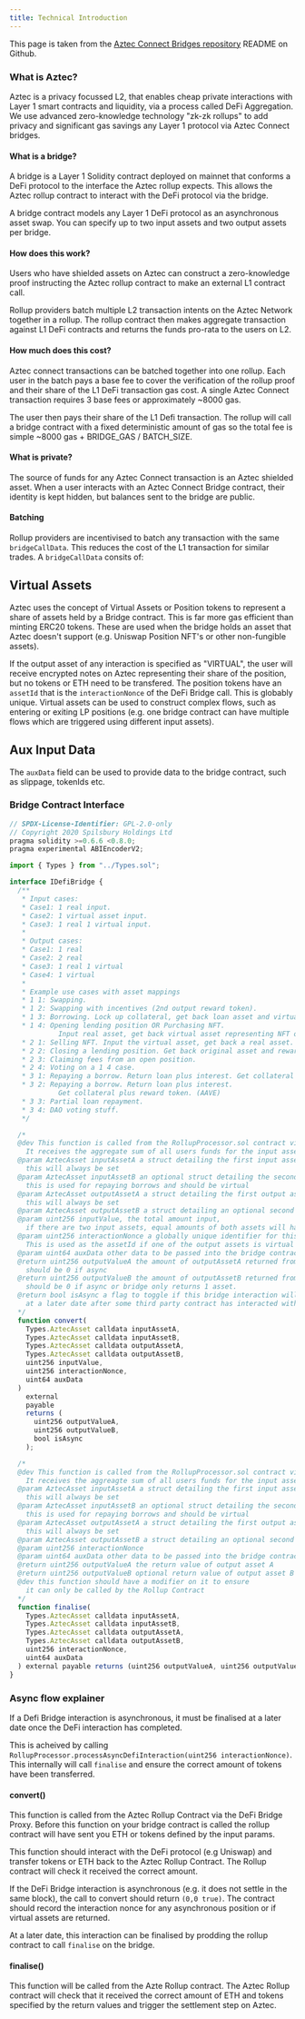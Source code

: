 ```yaml
---
title: Technical Introduction
---
```


This page is taken from the [Aztec Connect Bridges repository](https://github.com/AztecProtocol/aztec-connect-bridges) README on Github.

### What is Aztec?

Aztec is a privacy focussed L2, that enables cheap private interactions with Layer 1 smart contracts and liquidity, via a process called DeFi Aggregation. We use advanced zero-knowledge technology "zk-zk rollups" to add privacy and significant gas savings any Layer 1 protocol via Aztec Connect bridges.

#### What is a bridge?

A bridge is a Layer 1 Solidity contract deployed on mainnet that conforms a DeFi protocol to the interface the Aztec rollup expects. This allows the Aztec rollup contract to interact with the DeFi protocol via the bridge.

A bridge contract models any Layer 1 DeFi protocol as an asynchronous asset swap. You can specify up to two input assets and two output assets per bridge.

#### How does this work?

Users who have shielded assets on Aztec can construct a zero-knowledge proof instructing the Aztec rollup contract to make an external L1 contract call.

Rollup providers batch multiple L2 transaction intents on the Aztec Network together in a rollup. The rollup contract then makes aggregate transaction against L1 DeFi contracts and returns the funds pro-rata to the users on L2.

#### How much does this cost?

Aztec connect transactions can be batched together into one rollup. Each user in the batch pays a base fee to cover the verification of the rollup proof and their share of the L1 DeFi transaction gas cost. A single Aztec Connect transaction requires 3 base fees or approximately ~8000 gas.

The user then pays their share of the L1 Defi transaction. The rollup will call a bridge contract with a fixed deterministic amount of gas so the total fee is simple ~8000 gas + BRIDGE_GAS / BATCH_SIZE.

#### What is private?

The source of funds for any Aztec Connect transaction is an Aztec shielded asset. When a user interacts with an Aztec Connect Bridge contract, their identity is kept hidden, but balances sent to the bridge are public.

#### Batching

Rollup providers are incentivised to batch any transaction with the same `bridgeCallData`. This reduces the cost of the L1 transaction for similar trades. A `bridgeCallData` consits of:

## Virtual Assets

Aztec uses the concept of Virtual Assets or Position tokens to represent a share of assets held by a Bridge contract. This is far more gas efficient than minting ERC20 tokens. These are used when the bridge holds an asset that Aztec doesn't support (e.g. Uniswap Position NFT's or other non-fungible assets).

If the output asset of any interaction is specified as "VIRTUAL", the user will receive encrypted notes on Aztec representing their share of the position, but no tokens or ETH need to be transfered. The position tokens have an `assetId` that is the `interactionNonce` of the DeFi Bridge call. This is globably unique. Virtual assets can be used to construct complex flows, such as entering or exiting LP positions (e.g. one bridge contract can have multiple flows which are triggered using different input assets).

## Aux Input Data

The `auxData` field can be used to provide data to the bridge contract, such as slippage, tokenIds etc.

### Bridge Contract Interface

```ts
// SPDX-License-Identifier: GPL-2.0-only
// Copyright 2020 Spilsbury Holdings Ltd
pragma solidity >=0.6.6 <0.8.0;
pragma experimental ABIEncoderV2;

import { Types } from "../Types.sol";

interface IDefiBridge {
  /**
   * Input cases:
   * Case1: 1 real input.
   * Case2: 1 virtual asset input.
   * Case3: 1 real 1 virtual input.
   *
   * Output cases:
   * Case1: 1 real
   * Case2: 2 real
   * Case3: 1 real 1 virtual
   * Case4: 1 virtual
   *
   * Example use cases with asset mappings
   * 1 1: Swapping.
   * 1 2: Swapping with incentives (2nd output reward token).
   * 1 3: Borrowing. Lock up collateral, get back loan asset and virtual position asset.
   * 1 4: Opening lending position OR Purchasing NFT. 
            Input real asset, get back virtual asset representing NFT or position.
   * 2 1: Selling NFT. Input the virtual asset, get back a real asset.
   * 2 2: Closing a lending position. Get back original asset and reward asset.
   * 2 3: Claiming fees from an open position.
   * 2 4: Voting on a 1 4 case.
   * 3 1: Repaying a borrow. Return loan plus interest. Get collateral back.
   * 3 2: Repaying a borrow. Return loan plus interest. 
            Get collateral plus reward token. (AAVE)
   * 3 3: Partial loan repayment.
   * 3 4: DAO voting stuff.
   */

  /*
  @dev This function is called from the RollupProcessor.sol contract via the DefiBridgeProxy.
    It receives the aggregate sum of all users funds for the input assets.
  @param AztecAsset inputAssetA a struct detailing the first input asset, 
    this will always be set
  @param AztecAsset inputAssetB an optional struct detailing the second input asset, 
    this is used for repaying borrows and should be virtual
  @param AztecAsset outputAssetA a struct detailing the first output asset, 
    this will always be set
  @param AztecAsset outputAssetB a struct detailing an optional second output asset
  @param uint256 inputValue, the total amount input, 
    if there are two input assets, equal amounts of both assets will have been input
  @param uint256 interactionNonce a globally unique identifier for this DeFi interaction.
    This is used as the assetId if one of the output assets is virtual
  @param uint64 auxData other data to be passed into the bridge contract (slippage / nftID etc)
  @return uint256 outputValueA the amount of outputAssetA returned from this interaction,
    should be 0 if async
  @return uint256 outputValueB the amount of outputAssetB returned from this interaction, 
    should be 0 if async or bridge only returns 1 asset.
  @return bool isAsync a flag to toggle if this bridge interaction will return assets 
    at a later date after some third party contract has interacted with it via finalise()
  */
  function convert(
    Types.AztecAsset calldata inputAssetA,
    Types.AztecAsset calldata inputAssetB,
    Types.AztecAsset calldata outputAssetA,
    Types.AztecAsset calldata outputAssetB,
    uint256 inputValue,
    uint256 interactionNonce,
    uint64 auxData
  )
    external
    payable
    returns (
      uint256 outputValueA,
      uint256 outputValueB,
      bool isAsync
    );

  /*
  @dev This function is called from the RollupProcessor.sol contract via the DefiBridgeProxy.
    It receives the aggreagte sum of all users funds for the input assets.
  @param AztecAsset inputAssetA a struct detailing the first input asset, 
    this will always be set
  @param AztecAsset inputAssetB an optional struct detailing the second input asset, 
    this is used for repaying borrows and should be virtual
  @param AztecAsset outputAssetA a struct detailing the first output asset, 
    this will always be set
  @param AztecAsset outputAssetB a struct detailing an optional second output asset
  @param uint256 interactionNonce
  @param uint64 auxData other data to be passed into the bridge contract (slippage / nftID etc)
  @return uint256 outputValueA the return value of output asset A
  @return uint256 outputValueB optional return value of output asset B
  @dev this function should have a modifier on it to ensure 
    it can only be called by the Rollup Contract
  */
  function finalise(
    Types.AztecAsset calldata inputAssetA,
    Types.AztecAsset calldata inputAssetB,
    Types.AztecAsset calldata outputAssetA,
    Types.AztecAsset calldata outputAssetB,
    uint256 interactionNonce,
    uint64 auxData
  ) external payable returns (uint256 outputValueA, uint256 outputValueB, bool interactionComplete);
}

```

### Async flow explainer

If a Defi Bridge interaction is asynchronous, it must be finalised at a later date once the DeFi interaction has completed.

This is acheived by calling `RollupProcessor.processAsyncDefiInteraction(uint256 interactionNonce)`. This internally will call `finalise` and ensure the correct amount of tokens have been transferred.

#### convert()

This function is called from the Aztec Rollup Contract via the DeFi Bridge Proxy. Before this function on your bridge contract is called the rollup contract will have sent you ETH or tokens defined by the input params.

This function should interact with the DeFi protocol (e.g Uniswap) and transfer tokens or ETH back to the Aztec Rollup Contract. The Rollup contract will check it received the correct amount.

If the DeFi Bridge interaction is asynchronous (e.g. it does not settle in the same block), the call to convert should return `(0,0 true)`. The contract should record the interaction nonce for any asynchronous position or if virtual assets are returned.

At a later date, this interaction can be finalised by prodding the rollup contract to call `finalise` on the bridge.

#### finalise()

This function will be called from the Azte Rollup contract. The Aztec Rollup contract will check that it received the correct amount of ETH and tokens specified by the return values and trigger the settlement step on Aztec.